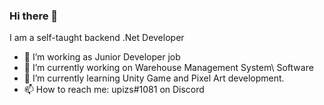 ### Hi there 👋 
I am a self-taught backend .Net Developer 
- 🤔 I’m working as Junior Developer job
- 🔭 I’m currently working on Warehouse Management System\ Software
- 🌱 I’m currently learning Unity Game and Pixel Art development.
- 📫 How to reach me: upizs#1081 on Discord
<!--
**upizs/upizs** is a ✨ _special_ ✨ repository because its `README.md` (this file) appears on your GitHub profile.

Here are some ideas to get you started:

- 🔭 I’m currently working on ...
- 🌱 I’m currently learning ...
- 👯 I’m looking to collaborate on ...
- 🤔 I’m looking for help with ...
- 💬 Ask me about ...
- 📫 How to reach me: ...
- 😄 Pronouns: ...
- ⚡ Fun fact: ...
-->
